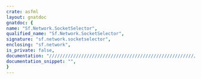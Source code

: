 ```yaml
---
crate: asfml
layout: gnatdoc
gnatdoc: {
name: "Sf.Network.SocketSelector",
qualified_name: "Sf.Network.SocketSelector",
signature: "sf.network.socketselector",
enclosing: "sf.network",
is_private: false,
documentation: "//////////////////////////////////////////////////////////\n/ @brief Create a new selector\n/\n/ @return A new sfSocketSelector object\n/\n//////////////////////////////////////////////////////////",
documentation_snippet: "",
}
---
```

